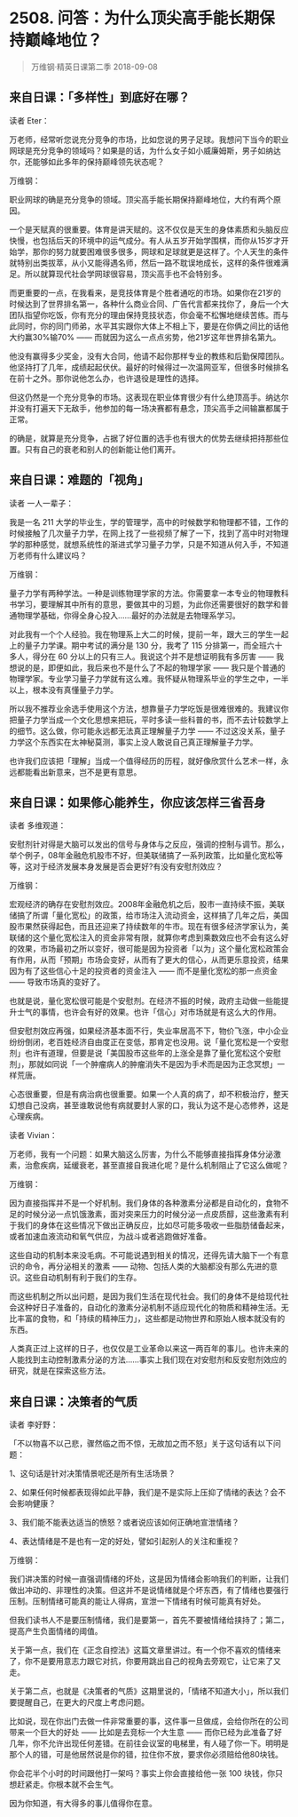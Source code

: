 # 2508. 问答：为什么顶尖高手能长期保持巅峰地位？
> 万维钢·精英日课第二季
2018-09-08

## 来自日课：「多样性」到底好在哪？

读者 Eter：

万老师，经常听您说充分竞争的市场，比如您说的男子足球。我想问下当今的职业网球是充分竞争的领域吗？如果是的话，为什么女子如小威廉姆斯，男子如纳达尔，还能够如此多年的保持巅峰领先状态呢？

万维钢：

职业网球的确是充分竞争的领域。顶尖高手能长期保持巅峰地位，大约有两个原因。

一个是天赋真的很重要。体育是讲天赋的。这不仅仅是天生的身体素质和头脑反应快慢，也包括后天的环境中的运气成分。有人从五岁开始学围棋，而你从15岁才开始学，那你的努力就要困难很多很多，网球和足球就更是这样了。个人天生的条件就特别出类拔萃，从小又能得遇名师，然后一路不耽误地成长，这样的条件很难满足。所以就算现代社会学网球很容易，顶尖高手也不会特别多。

而更重要的一点，在我看来，是竞技体育是个胜者通吃的市场。如果你在21岁的时候达到了世界排名第一，各种什么商业合同、广告代言都来找你了，身后一个大团队指望你吃饭，你有充分的理由保持竞技状态，你会毫不松懈地继续苦练。而与此同时，你的同门师弟，水平其实跟你大体上不相上下，要是在你俩之间比的话他大约赢30%输70% —— 而就因为这么一点点劣势，他21岁这年世界排名第九。

他没有赢得多少奖金，没有大合同，他请不起你那样专业的教练和后勤保障团队。他坚持打了几年，成绩起起伏伏。最好的时候得过一次温网亚军，但很多时候排名在前十之外。那你说他怎么办，也许退役是理性的选择。

但这仍然是一个充分竞争的市场。这表现在职业体育很少有什么绝顶高手。纳达尔并没有打遍天下无敌手，他参加的每一场决赛都有悬念，顶尖高手之间输赢都属于正常。

的确是，就算是充分竞争，占据了好位置的选手也有很大的优势去继续把持那些位置。只有自己的衰老和别人的创新能让他们离开。

## 来自日课：难题的「视角」

读者 一人一辈子：

我是一名 211 大学的毕业生，学的管理学，高中的时候数学和物理都不错，工作的时候接触了几次量子力学，在网上找了一些视频了解了一下，找到了高中时对物理学的那种感觉，就想系统性的渐进式学习量子力学，只是不知道从何入手，不知道万老师有什么建议吗？

万维钢：

量子力学有两种学法。一种是训练物理学家的方法。你需要拿一本专业的物理教科书学习，要理解其中所有的意思，要做其中的习题，为此你还需要很好的数学和普通物理学基础，你得全身心投入……最好的办法就是去物理系学习。

对此我有一个个人经验。我在物理系上大二的时候，提前一年，跟大三的学生一起上的量子力学课。期中考试的满分是 130 分，我考了 115 分排第一，而全班六十多人，得分在 60 分以上的只有三人。我说这个并不是想证明我有多厉害 —— 我想说的是，即便如此，我后来也不是什么了不起的物理学家 —— 我只是个普通的物理学家。专业学习量子力学就有这么难。我怀疑从物理系毕业的学生之中，一半以上，根本没有真懂量子力学。

所以我不推荐业余选手使用这个方法，想靠量子力学吃饭是很难很难的。我建议你把量子力学当成一个文化思想来把玩，平时多读一些科普的书，而不去计较数学上的细节。这么做，你可能永远都无法真正理解量子力学 —— 不过这没关系，量子力学这个东西实在太神秘莫测，事实上没人敢说自己真正理解量子力学。

也许我们应该把「理解」当成一个值得经历的历程，就好像欣赏什么艺术一样，永远都能看出新意来，岂不是更有意思。

## 来自日课：如果修心能养生，你应该怎样三省吾身

读者 多维观道：

安慰剂针对得是大脑可以发出的信号与身体与之反应，强调的控制与调节。那么，举个例子，08年金融危机股市不好，但美联储搞了一系列政策，比如量化宽松等等，这对于经济发展本身发展是否会更好?有没有安慰剂效应？

万维钢：

宏观经济的确存在安慰剂效应。2008年金融危机之后，股市一直持续不振，美联储搞了所谓「量化宽松」的政策，给市场注入流动资金，这样搞了几年之后，美国股市果然获得起色，而且还迎来了持续数年的牛市。现在有很多经济学家认为，美联储的这个量化宽松注入的资金非常有限，就算你考虑到乘数效应也不会有这么好的效果，市场最初之所以变好，很可能是因为投资者「以为」这个量化宽松政策会有作用，从而「预期」市场会变好，从而有了更大的信心，从而更乐意投资，结果因为有了这些信心十足的投资者的资金注入 —— 而不是量化宽松的那一点资金 —— 导致市场真的变好了。

也就是说，量化宽松很可能是个安慰剂。在经济不振的时候，政府主动做一些能提升士气的事情，也许会有好的效果。也许「信心」对市场就是有这么大的作用。

但安慰剂效应再强，如果经济基本面不行，失业率居高不下，物价飞涨，中小企业纷纷倒闭，老百姓经济自由度正在变低，那肯定也没用。说「量化宽松是一个安慰剂」也许有道理，但要是说「美国股市这些年的上涨全是靠了量化宽松这个安慰剂」，那就如同说「一个肿瘤病人的肿瘤消失不是因为手术而是因为正念冥想」一样荒唐。

心态很重要，但是有病治病也很重要。如果一个人真的病了，却不积极治疗，整天幻想自己没病，甚至谁敢说他有病就要封人家的口，我认为这不是心态修养，这是心理疾病。

读者 Vivian：

万老师，我有一个问题：如果大脑这么厉害，为什么不能够直接指挥身体分泌激素，治愈疾病，延缓衰老，甚至直接自我进化呢？是什么机制阻止了它这么做呢？

万维钢：

因为直接指挥并不是一个好机制。我们身体的各种激素分泌都是自动化的，食物不足的时候分泌一点饥饿激素，面对突来压力的时候分泌一点皮质醇，这些激素有利于我们的身体在这些情况下做出正确反应，比如尽可能多吸收一些脂肪储备起来，或者加速血液流动和氧气供应，为战斗或者逃跑做好准备。

这些自动的机制本来没毛病。不可能说遇到相关的情况，还得先请大脑下一个有意识的命令，再分泌相关的激素 —— 动物、包括人类的大脑都没有那么先进的意识。这些自动机制有利于我们的生存。

而这些机制之所以出问题，是因为我们生活在现代社会。我们的身体不是给现代社会这种好日子准备的，自动化的激素分泌机制不适应现代化的物质和精神生活。无比丰富的食物，和「持续的精神压力」，这些都是动物世界和原始人根本就没有的东西。

人类真正过上这样的日子，也仅仅是工业革命以来这一两百年的事儿。也许未来的人能找到主动控制激素分泌的方法……事实上我们现在对安慰剂和反安慰剂效应的研究，就是在探索这些方法。

## 来自日课：决策者的气质

读者 李好野：

「不以物喜不以己悲，骤然临之而不惊，无故加之而不怒」关于这句话有以下问题：

1、这句话是针对决策情景呢还是所有生活场景？

2、如果任何时候都表现得如此平静，我们是不是实际上压抑了情绪的表达？会不会影响健康？

3、我们能不能表达适当的愤怒？或者说应该如何正确地宣泄情绪？

4、表达情绪是不是也有一定的好处，譬如引起别人的关注和重视？

万维钢：

我们讲决策的时候一直强调情绪的坏处，这是因为情绪会影响我们的判断，让我们做出冲动的、非理性的决策。但这并不是说情绪就是个坏东西，有了情绪也要强行压制。压制情绪可能真的能让人得病，宣泄一下情绪有时候可能真有好处。

但我们读书人不是要压制情绪，我们是要第一，首先不要被情绪给挟持了；第二，提高产生负面情绪的阈值。

关于第一点，我们在《正念自控法》这篇文章里讲过。有一个你不喜欢的情绪来了，你不是要用意志力跟它对抗，你要用跳出自己的视角去旁观它，让它来了又走。

关于第二点，也就是《决策者的气质》这期里说的，「情绪不知道大小」，所以我们要提醒自己，在更大的尺度上考虑问题。

比如说，现在你出门去做一件非常重要的事，这件事一旦做成，会给你所在的公司带来一个巨大的好处 —— 比如是去竞标一个大生意 —— 而你已经为此准备了好几年，你不允许出现任何差错。在前往会议室的电梯里，有人碰了你一下。明明是那个人的错，可是他居然说是你的错，拉住你不放，要求你必须赔给他80块钱。

你会花半个小时的时间跟他打一架吗？事实上你会直接给他一张 100 块钱，你只想赶紧走。你根本就不会生气。

因为你知道，有大得多的事儿值得你在意。